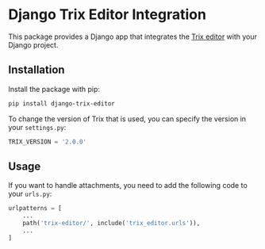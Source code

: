 # Django Trix Editor Integration

This package provides a Django app that integrates the [Trix editor](https://trix-editor.org/) with your Django project.

## Installation

Install the package with pip:

```bash
pip install django-trix-editor
```

To change the version of Trix that is used, you can specify the version in your `settings.py`:

```python
TRIX_VERSION = '2.0.0'
```

## Usage
If you want to handle attachments, you need to add the following code to your `urls.py`:

```python
urlpatterns = [
    ...
    path('trix-editor/', include('trix_editor.urls')),
    ...
]
```
